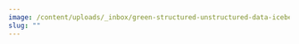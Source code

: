```yaml
---
image: /content/uploads/_inbox/green-structured-unstructured-data-iceberg-chavapong-prateep-na-thalang-istock-getty-images-1353745656.png
slug: ""
---
```

